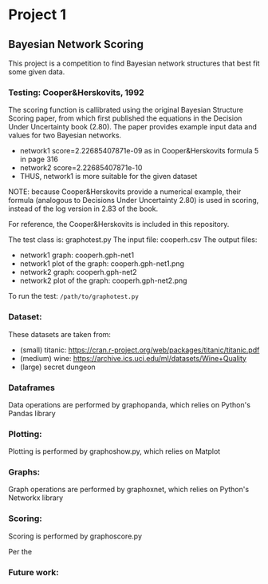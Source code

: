 # Project 1

## Bayesian Network Scoring
This project is a competition to find Bayesian network structures that best fit some given data.

### Testing: Cooper&Herskovits, 1992
The scoring function is callibrated using the original Bayesian Structure Scoring paper, from which first published the
equations in the Decision Under Uncertainty book (2.80).  The paper provides example input data and values for
two Bayesian networks.

- network1 score=2.22685407871e-09 as in Cooper&Herskovits formula 5 in page 316
- network2 score=2.22685407871e-10
- THUS, network1 is more suitable for the given dataset

NOTE: because Cooper&Herskovits provide a numerical example, their formula (analogous to Decisions Under Uncertainty
2.80) is used in scoring, instead of the log version in 2.83 of the book.

For reference, the Cooper&Herskovits is included in this repository.

The test class is: graphotest.py
The input file: cooperh.csv
The output files:
- network1 graph: cooperh.gph-net1
- network1 plot of the graph: cooperh.gph-net1.png
- network2 graph: cooperh.gph-net2
- network2 plot of the graph: cooperh.gph-net2.png

To run the test:
``
/path/to/graphotest.py
``

### Dataset:
These datasets are taken from:
- (small) titanic: https://cran.r-project.org/web/packages/titanic/titanic.pdf
- (medium) wine: https://archive.ics.uci.edu/ml/datasets/Wine+Quality
- (large) secret dungeon

### Dataframes
Data operations are performed by graphopanda, which relies on Python's Pandas library

### Plotting:
Plotting is performed by graphoshow.py, which relies on Matplot

### Graphs:
Graph operations are performed by graphoxnet, which relies on Python's Networkx library

### Scoring:
Scoring is performed by graphoscore.py

Per the

### Future work:






